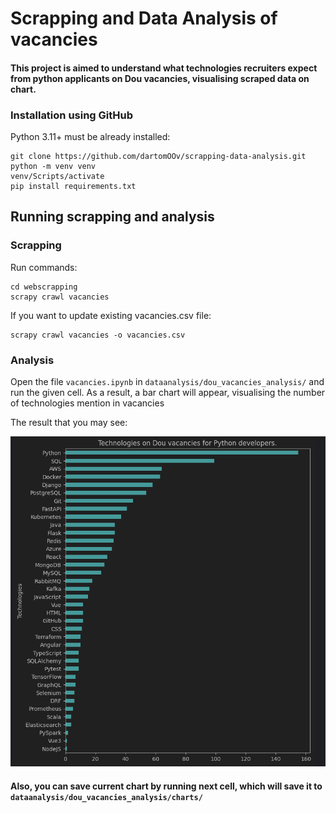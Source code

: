 # Scrapping and Data Analysis of vacancies

#### This project is aimed to understand what technologies recruiters expect from python applicants on Dou vacancies, visualising scraped data on chart.

### Installation using GitHub
Python 3.11+ must be already installed:
```
git clone https://github.com/dartomOOv/scrapping-data-analysis.git
python -m venv venv
venv/Scripts/activate
pip install requirements.txt
```
## Running scrapping and analysis
### Scrapping
Run commands:
```
cd webscrapping
scrapy crawl vacancies
```
If you want to update existing vacancies.csv file:
```
scrapy crawl vacancies -o vacancies.csv
```
### Analysis
Open the file `vacancies.ipynb` in `dataanalysis/dou_vacancies_analysis/` and run the given cell. As a result, a bar chart will appear, visualising the number of technologies mention in vacancies 

The result that you may see:

![img.png](img.png)

#### Also, you can save current chart by running next cell, which will save it to `dataanalysis/dou_vacancies_analysis/charts/`